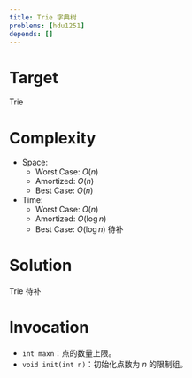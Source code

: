 ```yaml
---
title: Trie 字典树
problems: [hdu1251]
depends: []
---
```


# Target

Trie

# Complexity

* Space:
  * Worst Case: $O(n)$
  * Amortized: $O(n)$
  * Best Case: $O(n)$
* Time:
  * Worst Case: $O(n)$
  * Amortized: $O(\log n)$
  * Best Case: $O(\log n)$ 待补

# Solution

Trie 待补

# Invocation

* `int maxn`：点的数量上限。
* `void init(int n)`：初始化点数为 $n$ 的限制组。
